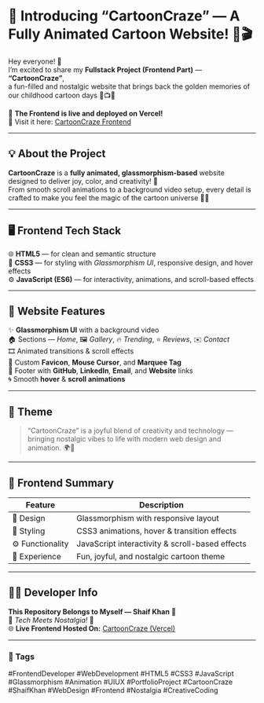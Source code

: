 # 🎨 Introducing “CartoonCraze” — A Fully Animated Cartoon Website! 🌈🎬  

Hey everyone! 👋  
I’m excited to share my **Fullstack Project (Frontend Part)** — **“CartoonCraze”**,  
a fun-filled and nostalgic website that brings back the golden memories of our childhood cartoon days 🐰📺✨  

🚀 **The Frontend is live and deployed on Vercel!**  
🔗 Visit it here: [CartoonCraze Frontend](https://fullstack-django-website-the-fronte.vercel.app/)  

---

## 💡 About the Project  

**CartoonCraze** is a **fully animated, glassmorphism-based** website designed to deliver joy, color, and creativity! 🌟  
From smooth scroll animations to a background video setup, every detail is crafted to make you feel the magic of the cartoon universe 🎨🚀  

---

## 🖥️ Frontend Tech Stack  

🌐 **HTML5** — for clean and semantic structure  
🎨 **CSS3** — for styling with *Glassmorphism UI*, responsive design, and hover effects  
⚙️ **JavaScript (ES6)** — for interactivity, animations, and scroll-based effects  

---

## 🎨 Website Features  

✨ **Glassmorphism UI** with a background video  
🏠 Sections — *Home*, 🖼️ *Gallery*, 🔥 *Trending*, ⭐ *Reviews*, ✉️ *Contact*  
🎞️ Animated transitions & scroll effects  
🎯 Custom **Favicon**, **Mouse Cursor**, and **Marquee Tag**  
🔗 Footer with **GitHub**, **LinkedIn**, **Email**, and **Website** links  
🌀 Smooth **hover** & **scroll animations**  

---

## 💬 Theme  

> “CartoonCraze” is a joyful blend of creativity and technology — bringing nostalgic vibes to life with modern web design and animation. 🌍💫  

---

## 🧰 Frontend Summary  

| Feature         | Description                                   |
|------------------|-----------------------------------------------|
| 💎 Design        | Glassmorphism with responsive layout          |
| 🎨 Styling       | CSS3 animations, hover & transition effects   |
| ⚙️ Functionality | JavaScript interactivity & scroll-based effects |
| 🧠 Experience    | Fun, joyful, and nostalgic cartoon theme      |

---

## 👨‍💻 Developer Info  

**This Repository Belongs to Myself — Shaif Khan** 💫  
🎯 *Tech Meets Nostalgia!* 🚀  
🌐 **Live Frontend Hosted On:** [CartoonCraze (Vercel)](https://fullstack-django-website-the-fronte.vercel.app/)  

---

### 📢 Tags  
#FrontendDeveloper #WebDevelopment #HTML5 #CSS3 #JavaScript #Glassmorphism #Animation #UIUX #PortfolioProject #CartoonCraze #ShaifKhan #WebDesign #Frontend #Nostalgia #CreativeCoding  
